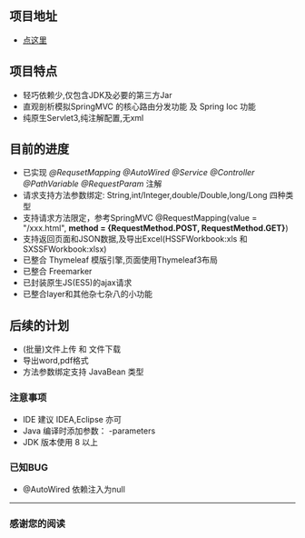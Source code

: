 ## 项目地址
- [点这里](http://154.8.157.185/ "点击进入")

## 项目特点
- 轻巧依赖少,仅包含JDK及必要的第三方Jar
- 直观剖析模拟SpringMVC 的核心路由分发功能 及 Spring Ioc 功能
- 纯原生Servlet3,纯注解配置,无xml

## 目前的进度
- 已实现 *@RequsetMapping @AutoWired @Service @Controller @PathVariable @RequestParam* 注解
- 请求支持方法参数绑定: String,int/Integer,double/Double,long/Long 四种类型
- 支持请求方法限定，参考SpringMVC @RequestMapping(value = "/xxx.html", **method = {RequestMethod.POST, RequestMethod.GET}**)
- 支持返回页面和JSON数据,及导出Excel(HSSFWorkbook:xls 和 SXSSFWorkbook:xlsx)
- 已整合 Thymeleaf 模版引擎,页面使用Thymeleaf3布局
- 已整合 Freemarker
- 已封装原生JS(ES5)的ajax请求
- 已整合layer和其他杂七杂八的小功能

## 后续的计划
- (批量)文件上传 和 文件下载
- 导出word,pdf格式
- 方法参数绑定支持 JavaBean 类型

### 注意事项
- IDE 建议 IDEA,Eclipse 亦可
- Java 编译时添加参数： -parameters
- JDK 版本使用 8 以上

### 已知BUG
- @AutoWired 依赖注入为null
---

### 感谢您的阅读
